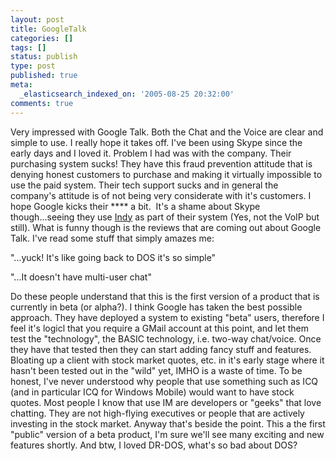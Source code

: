 ```yaml
---
layout: post
title: GoogleTalk
categories: []
tags: []
status: publish
type: post
published: true
meta:
  _elasticsearch_indexed_on: '2005-08-25 20:32:00'
comments: true
---
```

<p>Very impressed with Google Talk. Both the Chat and the Voice are clear and simple to use.
 I really hope it takes off. I&#039;ve been using Skype since the early days and I loved it.
  Problem I had was with the company. Their purchasing system sucks! They have this fraud prevention
  attitude that is denying honest customers to purchase and making it virtually impossible to use the paid system.
   Their tech support sucks and in general the company&#039;s attitude is of not being very considerate with it&#039;s customers.
   I hope Google kicks their **** a bit.&nbsp; It&#039;s a shame about Skype though...seeing they use <a href="http://www.indyproject.org/">Indy</a>
   as part of their system (Yes, not the VoIP but still). What is funny though is the reviews that are coming out about Google Talk.
   I&#039;ve read some stuff that simply amazes me:</p>  <p>&quot;...yuck! It&#039;s like going back to DOS it&#039;s so simple&quot;</p>
   <p>&quot;...It doesn&#039;t have multi-user chat&quot;</p>  <p>Do these people understand that this is the first version of a product
    that is currently in beta (or alpha?). I think Google has taken the best possible approach. They have deployed a system
    to existing &quot;beta&quot; users, therefore I feel it&#039;s logicl that you require a GMail account at this point, and let
     them test the &quot;technology&quot;, the BASIC technology, i.e. two-way chat/voice. Once they have that tested then they can start
     adding fancy stuff and features. Bloating up a client with stock market quotes, etc. in it&#039;s early stage where it hasn&#039;t been tested out in the &quot;wild&quot; yet, IMHO is a waste of time. To be honest, I&#039;ve never understood why people that use something such as ICQ (and in particular ICQ for Windows Mobile) would want to have stock quotes. Most people I know that use IM are developers or &quot;geeks&quot; that love chatting. They are not high-flying executives or people that are actively investing in the stock market. Anyway that&#039;s beside the point. This a the first &quot;public&quot; version of a beta product, I&#039;m sure we&#039;ll see many exciting and new features shortly. And btw, I loved DR-DOS, what&#039;s so bad about DOS?</p>
